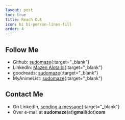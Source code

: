 ```yaml
---
layout: post
toc: true
title: Reach Out
icon: bi bi-person-lines-fill
order: 4
---
```


## Follow Me

* Github: [sudomaze](https://github.com/sudomaze){:target="_blank"}
* LinkedIn: [Mazen Alotaibi](https://linkedin.com/in/sudomaze){:target="_blank"}
* goodreads: [sudomaze](https://goodreads.com/sudomaze){:target="_blank"}
* MyAnimeList: [sudomaze](https://myanimelist.net/profile/sudomaze){:target="_blank"}

## Contact Me

* On LinkedIn, [sending a message](https://linkedin.com/in/sudomaze){:target="_blank"}
* Over e-mail at **sudomaze**(at)**gmail**(dot)**com**
